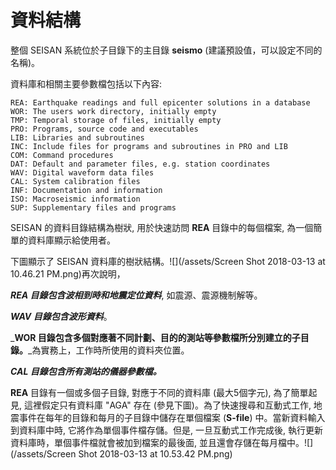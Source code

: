 # 資料結構

整個 SEISAN 系統位於子目錄下的主目錄 **seismo** \(建議預設值，可以設定不同的名稱\)。

資料庫和相關主要參數檔包括以下內容:

```
REA: Earthquake readings and full epicenter solutions in a database 
WOR: The users work directory, initially empty
TMP: Temporal storage of files, initially empty
PRO: Programs, source code and executables
LIB: Libraries and subroutines
INC: Include files for programs and subroutines in PRO and LIB 
COM: Command procedures
DAT: Default and parameter files, e.g. station coordinates
WAV: Digital waveform data files
CAL: System calibration files
INF: Documentation and information
ISO: Macroseismic information
SUP: Supplementary files and programs
```

SEISAN 的資料目錄結構為樹狀, 用於快速訪問 **REA** 目錄中的每個檔案, 為一個簡單的資料庫顯示給使用者。

下圖顯示了 SEISAN 資料庫的樹狀結構。![](/assets/Screen Shot 2018-03-13 at 10.46.21 PM.png)再次說明，

_**REA 目錄包含波相到時和地震定位資料**_, 如震源、震源機制解等。

_**WAV 目錄包含波形資料**_。

_**WOR 目錄包含多個對應著不同計劃、目的的測站等參數檔所分別建立的子目錄。**_為實務上，工作時所使用的資料夾位置。

_**CAL 目錄包含所有測站的儀器參數檔。**_

**REA** 目錄有一個或多個子目錄, 對應于不同的資料庫 \(最大5個字元\), 為了簡單起見, 這裡假定只有資料庫 "AGA" 存在 \(參見下圖\)。為了快速搜尋和互動式工作, 地震事件在每年的目錄和每月的子目錄中儲存在單個檔案 \(**S-file**\) 中。當新資料輸入到資料庫中時, 它將作為單個事件檔存儲。但是, 一旦互動式工作完成後, 執行更新資料庫時，單個事件檔就會被加到檔案的最後面, 並且還會存儲在每月檔中。![](/assets/Screen Shot 2018-03-13 at 10.53.42 PM.png)


